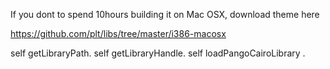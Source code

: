 If you dont to spend 10hours building it on Mac OSX, download theme here

https://github.com/plt/libs/tree/master/i386-macosx

self getLibraryPath.
self getLibraryHandle.
self loadPangoCairoLibrary .  
